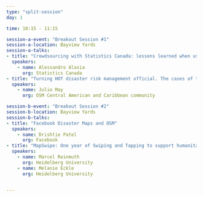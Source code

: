 ```yaml
---
type: "split-session"
day: 1

time: 10:15 - 11:15

session-a-event: "Breakout Session #1"
session-a-location: Bayview Yards
session-a-talks:
- title: "Crowdsourcing with Statistics Canada: lessons learned when using OSM for the purpose of national statistics"
  speakers:
    - name: Alessandro Alasia
      org: Statistics Canada
- title: "Turning HOT disaster risk management official. The cases of the local governments of Sarapiquí, Costa Rica and Jarabacoa, Dominican Republic"
  speakers:
    - name: Julio May
      org: OSM Central American and Caribbean community

session-b-event: "Breakout Session #2"
session-b-location: Bayview Yards
session-b-talks:
- title: "Facebook Disaster Maps and OSM"
  speakers:
    - name: Drishtie Patel
      org: Facebook
- title: "MapSwipe: One year of Swiping and Tapping to support humanitarian mapping"
  speakers:
    - name: Marcel Reinmuth
      org: Heidelberg University
    - name: Melanie Eckle
      org: Heidelberg University


---
```

